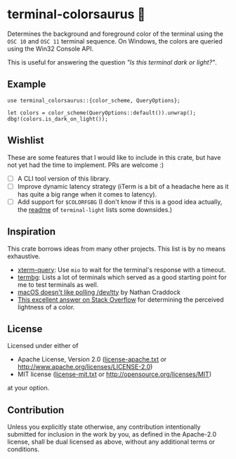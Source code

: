 # terminal-colorsaurus 🦕
Determines the background and foreground color of the terminal
using the `OSC 10` and `OSC 11` terminal sequence.
On Windows, the colors are queried using the Win32 Console API.

This is useful for answering the question *"Is this terminal dark or light?"*.

## Example
```rust,no_run
use terminal_colorsaurus::{color_scheme, QueryOptions};

let colors = color_scheme(QueryOptions::default()).unwrap();
dbg!(colors.is_dark_on_light());
```

## Wishlist
These are some features that I would like to include in this crate,
but have not yet had the time to implement. PRs are welcome :)

* [ ] A CLI tool version of this library.
* [ ] Improve dynamic latency strategy (iTerm is a bit of a headache here as it has quite a big range when it comes to latency).
* [ ] Add support for `$COLORFGBG`
     (I don't  know if this is a good idea actually, the [readme](https://github.com/Canop/terminal-light#colorfgbg-strategy) of `terminal-light` lists some downsides.)

## Inspiration
This crate borrows ideas from many other projects. This list is by no means exhaustive.

* [xterm-query]: Use `mio` to wait for the terminal's response with a timeout.
* [termbg]: Lists a lot of terminals which served as a good starting point for me to test terminals as well.
* [macOS doesn't like polling /dev/tty][macos-dev-tty] by Nathan Craddock
* [This excellent answer on Stack Overflow][perceived-lightness] for determining the perceived lightness of a color. 

## License
Licensed under either of

* Apache License, Version 2.0
  ([license-apache.txt](license-apache.txt) or <http://www.apache.org/licenses/LICENSE-2.0>)
* MIT license
  ([license-mit.txt](license-mit.txt) or <http://opensource.org/licenses/MIT>)

at your option.

## Contribution
Unless you explicitly state otherwise, any contribution intentionally submitted
for inclusion in the work by you, as defined in the Apache-2.0 license, shall be
dual licensed as above, without any additional terms or conditions.

[xterm-query]: https://github.com/Canop/xterm-query
[termbg]: https://github.com/dalance/termbg
[macos-dev-tty]: https://nathancraddock.com/blog/macos-dev-tty-polling/
[perceived-lightness]: https://stackoverflow.com/a/56678483